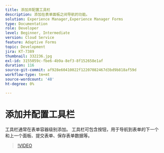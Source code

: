 ```yaml
---
title: 添加并配置工具栏
description: 添加在表单面板之间导航的功能。
solution: Experience Manager,Experience Manager Forms
type: Documentation
role: Developer
level: Beginner, Intermediate
version: Cloud Service
feature: Adaptive Forms
topic: Development
jira: KT-7389
thumbnail: 332236.jpg
exl-id: 3155059c-fbe6-4b9a-8ef3-8f152658e1af
duration: 116
source-git-commit: af928e60410022f12207082467d3bd9b818af59d
workflow-type: tm+mt
source-wordcount: '48'
ht-degree: 0%

---
```


# 添加并配置工具栏

工具栏通常在表单容器级别添加。 工具栏可包含按钮，用于导航到表单的下一个和上一个面板、提交表单、保存表单数据等。

>[!VIDEO](https://video.tv.adobe.com/v/332236?quality=12&learn=on)

